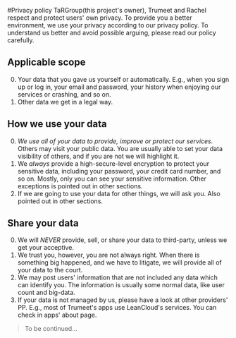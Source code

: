 #Privacy policy
TaRGroup(this project's owner), Trumeet and Rachel respect and protect users' own privacy. To provide you a better environment, we use your privacy according to our privacy policy. To understand us better and avoid possible arguing, please read our policy carefully.  

## Applicable scope
0. Your data that you gave us yourself or automatically. E.g., when you sign up or log in, your email and password, your history when enjoying our services or crashing, and so on.  
1. Other data we get in a legal way.  

## How we use your data
0. *We use all of your data to provide, improve or protect our services.* Others may visit your public data. You are usually able to set your data visibility of others, and if you are not we will highlight it.  
1. We *always* provide a high-secure-level encryption to protect your sensitive data, including your password, your credit card number, and so on. Mostly, only you can see your sensitive information. Other exceptions is pointed out in other sections.  
2. If we are going to use your data for other things, we will ask you. Also pointed out in other sections.  

## Share your data
0. We will *NEVER* provide, sell, or share your data to third-party, unless we get your acceptive.  
1. We trust you, however, you are not always right. When there is something big happened, and we have to litigate, we will provide all of your data to the court.  
2. We may post users' information that are not included any data which can identify you. The information is usually some normal data, like user count and big-data.  
3. If your data is not managed by us, please have a look at other providers' PP. E.g., most of Trumeet's apps use LeanCloud's services. You can check in apps' about page.  

> To be continued…